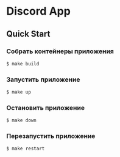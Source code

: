 # Discord App

## Quick Start

### Собрать контейнеры приложения
```bash
$ make build
```

### Запустить приложение
```bash
$ make up
```

### Остановить приложение
```bash
$ make down
```

### Перезапустить приложение
```bash
$ make restart
```